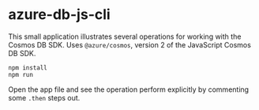 # azure-db-js-cli

This small application illustrates several operations for working with the Cosmos DB SDK.  Uses `@azure/cosmos`, version 2 of the JavaScript Cosmos DB SDK.

```text
npm install
npm run
```

Open the app file and see the operation perform explicitly by commenting some `.then` steps out.
